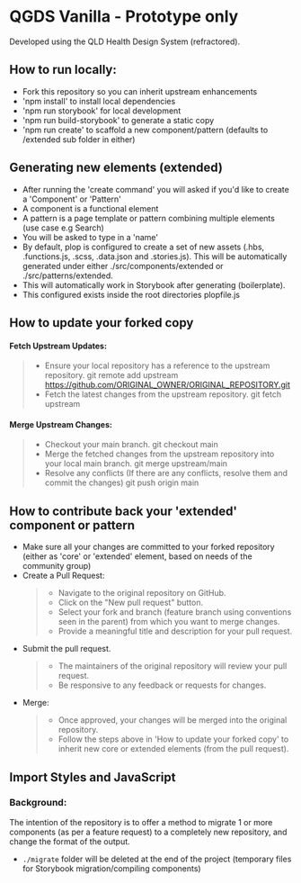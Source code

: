 
# QGDS Vanilla - Prototype only

Developed using the QLD Health Design System (refractored).

## How to run locally:
- Fork this repository so you can inherit upstream enhancements
- 'npm install' to install local dependencies 
- 'npm run storybook' for local development
- 'npm run build-storybook' to generate a static copy
- 'npm run create' to scaffold a new component/pattern (defaults to /extended sub folder in either)

## Generating new elements (extended)
- After running the 'create command' you will asked if you'd like to create a 'Component' or 'Pattern'
- A component is a functional element 
- A pattern is a page template or pattern combining multiple elements (use case e.g Search)
- You will be asked to type in a 'name'
- By default, plop is configured to create a set of new assets (.hbs, .functions.js, .scss, .data.json and .stories.js). This will be automatically generated under either ./src/components/extended or ./src/patterns/extended.
- This will automatically work in Storybook after generating (boilerplate).
- This configured exists inside the root directories plopfile.js

## How to update your forked copy 
#### Fetch Upstream Updates:
> - Ensure your local repository has a reference to the upstream repository.
    git remote add upstream https://github.com/ORIGINAL_OWNER/ORIGINAL_REPOSITORY.git 
> - Fetch the latest changes from the upstream repository.
    git fetch upstream
#### Merge Upstream Changes:
> - Checkout your main branch.
    git checkout main
> - Merge the fetched changes from the upstream repository into your local main branch.
    git merge upstream/main
> - Resolve any conflicts (If there are any conflicts, resolve them and commit the changes)
    git push origin main

## How to contribute back your 'extended' component or pattern

- Make sure all your changes are committed to your forked repository (either as 'core' or 'extended' element, based on needs of the community group)
- Create a Pull Request:
    > - Navigate to the original repository on GitHub.
    > - Click on the "New pull request" button.
    > - Select your fork and branch (feature branch using conventions seen in the parent) from which you want to merge changes.
    > - Provide a meaningful title and description for your pull request.
- Submit the pull request.
    > - The maintainers of the original repository will review your pull request.
    > - Be responsive to any feedback or requests for changes.
- Merge:
    > - Once approved, your changes will be merged into the original repository.
    > - Follow the steps above in 'How to update your forked copy' to inherit new core or extended elements (from the pull request).

## Import Styles and JavaScript

### Background:
The intention of the repository is to offer a method to migrate 1 or more components (as per a feature request) to a completely new repository, and change the format of the output.
- ```./migrate``` folder will be deleted at the end of the project (temporary files for Storybook migration/compiling components)